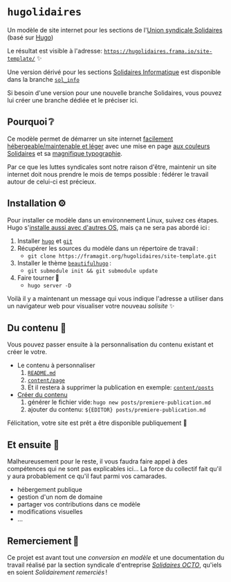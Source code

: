 `hugolidaires`
=============

Un modèle de site internet pour les sections de l'[Union syndicale Solidaires](https://solidaires.org/) (basé sur [Hugo](https://gohugo.io/))

Le résultat est visible à l'adresse: [`https://hugolidaires.frama.io/site-template/`](https://hugolidaires.frama.io/site-template/) ✨

Une version dérivé pour les sections [Solidaires Informatique](https://solidairesinformatique.org/) est disponible dans la branche [`sol_info`](https://framagit.org/hugolidaires/site-template/-/tree/sodl_info)

Si besoin d'une version pour une nouvelle branche Solidaires, vous pouvez lui créer une branche dédiée et le préciser ici.


Pourquoi ❔
----------

Ce modèle permet de démarrer un site internet [facilement hébergeable/maintenable et léger](https://fr.wikipedia.org/wiki/G%C3%A9n%C3%A9rateur_de_site_statique) avec une mise en page [aux couleurs Solidaires](https://solidaires.org/sinformer-et-agir/brochures/brochures-et-argumentaires-interpro/) et sa [magnifique typographie](https://ancien.solidaires.org/Police-de-caracteres-logo-Solidaires).

Par ce que les luttes syndicales sont notre raison d'être, maintenir un site internet doit nous prendre le mois de temps possible : fédérer le travail autour de celui-ci est précieux.


Installation ⚙️
---------------

Pour installer ce modèle dans un environnement Linux, suivez ces étapes. Hugo s'[installe aussi avec d'autres OS](https://gohugo.io/installation/), mais ça ne sera pas abordé ici :

1. Installer [`hugo`](https://gohugo.io/installation/linux/) et [`git`](https://git-scm.com/book/fr/v2/D%C3%A9marrage-rapide-Installation-de-Git)
1. Récupérer les sources du modèle dans un répertoire de travail :
    - `git clone https://framagit.org/hugolidaires/site-template.git`
1. Installer le thème [`beautifulhugo`](https://github.com/halogenica/beautifulhugo) :
    - `git submodule init && git submodule update`
1. Faire tourner 🚀
    - `hugo server -D`

Voilà il y a maintenant un message qui vous indique l'adresse a utiliser dans un navigateur web pour visualiser votre nouveau _solisite_ ✨


Du contenu 📝
-------------

Vous pouvez passer ensuite à la personnalisation du contenu existant et créer le votre.

* Le contenu à personnaliser
    1. [`README.md`](https://framagit.org/hugolidaires/site-template/-/tree/stable/README.md)
    1. [`content/page`](https://framagit.org/hugolidaires/site-template/-/tree/stable/content/page)
    1. Et il restera à supprimer la publication en exemple: [`content/posts`](https://framagit.org/hugolidaires/site-template/-/tree/stable/content/posts)
* [Créer du contenu](https://gohugo.io/getting-started/quick-start/#add-content)
    1. générer le fichier vide: `hugo new posts/premiere-publication.md`
    1. ajouter du contenu: `${EDITOR} posts/premiere-publication.md`

Félicitation, votre site est prêt a être disponible publiquement 🎉


Et ensuite 🤔
-------------

Malheureusement pour le reste, il vous faudra faire appel à des compétences qui ne sont pas explicables ici… La force du collectif fait qu'il y aura probablement ce qu'il faut parmi vos camarades.

* hébergement publique
* gestion d'un nom de domaine
* partager vos contributions dans ce modèle
* modifications visuelles
* …


Remerciement 🤝
---------------

Ce projet est avant tout une _conversion en modèle_ et une documentation du travail réalisé par la section syndicale d'entreprise _[Solidaires OCTO](https://solidaires-octo.com/)_, qu'iels en soient _Solidairement remerciés_ !
